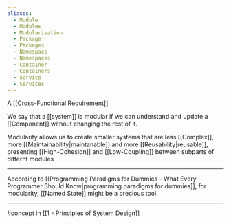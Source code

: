 ```yaml
---
aliases:
  - Module
  - Modules
  - Modularization
  - Package
  - Packages
  - Namespace
  - Namespaces
  - Container
  - Containers
  - Service
  - Services
---
```

A [[Cross-Functional Requirement]]
 
We say that a [[system]] is modular if we can understand and update a [[Component]] without changing the rest of it.

Modularity allows us to create smaller systems that are less [[Complex]], more [[Maintainability|maintanable]] and more [[Reusability|reusable]], presenting [[High-Cohesion]] and [[Low-Coupling]] between subparts of differnt modules

---

According to [[Programming Paradigms for Dummies - What Every Programmer Should Know|programming paradigms for dummies]], for modularity, [[Named State]] might be a precious tool.

---

#concept in [[1 - Principles of System Design]]